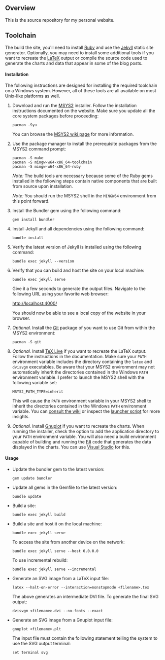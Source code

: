 ## Overview

This is the source repository for my personal website.

## Toolchain

The build the site, you'll need to install [Ruby](https://www.ruby-lang.org/) and use the [Jekyll](https://jekyllrb.com/) static site generator. Optionally, you may need to install some additional tools if you want to recreate the [LaTeX](https://www.latex-project.org/) output or compile the source code used to generate the charts and data that appear in some of the blog posts.

#### Installation

The following instructions are designed for installing the required toolchain on a Windows system. However, all of these tools are all available on most Unix-like platforms as well.

1. Download and run the [MSYS2](https://www.msys2.org/) installer. Follow the installation instructions documented on the website. Make sure you update all the core system packages before proceeding:

       pacman -Syu

   You can browse the [MSYS2 wiki page](https://github.com/msys2/msys2/wiki) for more information.

2. Use the package manager to install the prerequisite packages from the MSYS2 command prompt:

       pacman -S make
       pacman -S mingw-w64-x86_64-toolchain
       pacman -S mingw-w64-x86_64-ruby

   *Note:* The build tools are necessary because some of the Ruby gems installed in the following steps contain native components that are built from source upon installation.

   *Note:* You should run the MSYS2 shell in the `MINGW64` environment from this point forward.

3. Install the Bundler gem using the following command:

       gem install bundler

4. Install Jekyll and all dependencies using the following command:

       bundle install

5. Verify the latest version of Jekyll is installed using the following command:

       bundle exec jekyll --version

6. Verify that you can build and host the site on your local machine:

       bundle exec jekyll serve

   Give it a few seconds to generate the output files. Navigate to the following URL using your favorite web browser:

   [http://localhost:4000/](http://localhost:4000/)

   You should now be able to see a local copy of the website in your browser.

7. *Optional.* Install the [Git](https://git-scm.com/) package of you want to use Git from within the MSYS2 environment:

       pacman -S git

8. *Optional.* Install [TeX Live](https://www.tug.org/texlive/) if you want to recreate the LaTeX output. Follow the instructions in the documentation. Make sure your `PATH` environment variable includes the directory containing the `latex` and `dvisvgm` executables. Be aware that your MSYS2 environment may not automatically inherit the directories contained in the Windows `PATH` environment variable. I prefer to launch the MSYS2 shell with the following variable set:

       MSYS2_PATH_TYPE=inherit

   This will cause the `PATH` environment variable in your MSYS2 shell to inherit the directories contained in the Windows `PATH` environment variable. You can [consult the wiki](https://github.com/msys2/msys2/wiki/MSYS2-introduction#path) or inspect the [launcher script](https://github.com/msys2/MSYS2-packages/blob/master/filesystem/msys2_shell.cmd) for more insights.

9. *Optional.* Install [Gnuplot](http://www.gnuplot.info/) if you want to recreate the charts. When running the installer, check the option to add the application directory to your `PATH` environment variable. You will also need a build environment capable of building and running the [F#](https://fsharp.org/) code that generates the data displayed in the charts. You can use [Visual Studio](https://visualstudio.microsoft.com/) for this.

#### Usage

* Update the bundler gem to the latest version:

      gem update bundler

* Update all gems in the Gemfile to the latest version:

      bundle update

* Build a site:

      bundle exec jekyll build

* Build a site and host it on the local machine:

      bundle exec jekyll serve

  To access the site from another device on the network:

      bundle exec jekyll serve --host 0.0.0.0

  To use incremental rebuild:

      bundle exec jekyll serve --incremental

* Generate an SVG image from a LaTeX input file:

      latex --halt-on-error --interaction=nonstopmode <filename>.tex

  The above generates an intermediate DVI file. To generate the final SVG output:

      dvisvgm <filename>.dvi --no-fonts --exact

* Generate an SVG image from a Gnuplot input file:

      gnuplot <filename>.plt

  The input file must contain the following statement telling the system to use the SVG output terminal:

      set terminal svg
